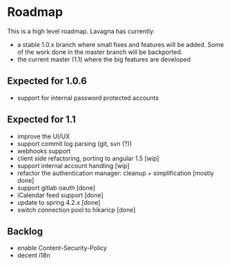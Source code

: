 # Roadmap

This is a high level roadmap. Lavagna has currently:

 - a stable 1.0.x branch where small fixes and features will be added. Some of the work done in the master branch will be backported.
 - the current master (1.1) where the big features are developed
  
## Expected for 1.0.6

 - support for internal password protected accounts

## Expected for 1.1 

 - improve the UI/UX
 - support commit log parsing (git, svn (?))
 - webhooks support
 - client side refactoring, porting to angular 1.5 [wip]
 - support internal account handling [wip]
 - refactor the authentication manager: cleanup + simplification [mostly done]
 - support gitlab oauth [done]
 - iCalendar feed support [done]
 - update to spring 4.2.x [done]
 - switch connection pool to hikaricp [done]
 
## Backlog

 - enable Content-Security-Policy
 - decent i18n